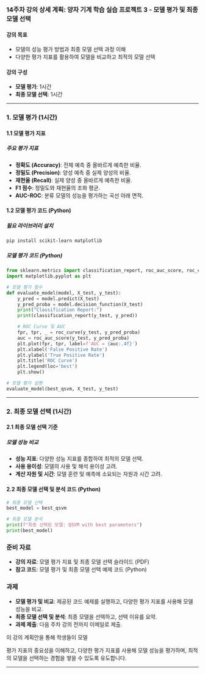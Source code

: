 ### 14주차 강의 상세 계획: 양자 기계 학습 실습 프로젝트 3 - 모델 평가 및 최종 모델 선택

#### 강의 목표
- 모델의 성능 평가 방법과 최종 모델 선택 과정 이해
- 다양한 평가 지표를 활용하여 모델을 비교하고 최적의 모델 선택

#### 강의 구성
- **모델 평가**: 1시간
- **최종 모델 선택**: 1시간

---

### 1. 모델 평가 (1시간)

#### 1.1 모델 평가 지표

##### 주요 평가 지표
- **정확도 (Accuracy)**: 전체 예측 중 올바르게 예측한 비율.
- **정밀도 (Precision)**: 양성 예측 중 실제 양성의 비율.
- **재현율 (Recall)**: 실제 양성 중 올바르게 예측한 비율.
- **F1 점수**: 정밀도와 재현율의 조화 평균.
- **AUC-ROC**: 분류 모델의 성능을 평가하는 곡선 아래 면적.

#### 1.2 모델 평가 코드 (Python)

##### 필요 라이브러리 설치
```bash
pip install scikit-learn matplotlib
```

##### 모델 평가 코드 (Python)
```python
from sklearn.metrics import classification_report, roc_auc_score, roc_curve
import matplotlib.pyplot as plt

# 모델 평가 함수
def evaluate_model(model, X_test, y_test):
    y_pred = model.predict(X_test)
    y_pred_proba = model.decision_function(X_test)
    print("Classification Report:")
    print(classification_report(y_test, y_pred))

    # ROC Curve 및 AUC
    fpr, tpr, _ = roc_curve(y_test, y_pred_proba)
    auc = roc_auc_score(y_test, y_pred_proba)
    plt.plot(fpr, tpr, label=f'AUC = {auc:.4f}')
    plt.xlabel('False Positive Rate')
    plt.ylabel('True Positive Rate')
    plt.title('ROC Curve')
    plt.legend(loc='best')
    plt.show()

# 모델 평가 실행
evaluate_model(best_qsvm, X_test, y_test)
```

---

### 2. 최종 모델 선택 (1시간)

#### 2.1 최종 모델 선택 기준

##### 모델 성능 비교
- **성능 지표**: 다양한 성능 지표를 종합하여 최적의 모델 선택.
- **사용 용이성**: 모델의 사용 및 해석 용이성 고려.
- **계산 자원 및 시간**: 모델 훈련 및 예측에 소요되는 자원과 시간 고려.

#### 2.2 최종 모델 선택 및 분석 코드 (Python)
```python
# 최종 모델 선택
best_model = best_qsvm

# 최종 모델 분석
print(f"최종 선택된 모델: QSVM with best parameters")
print(best_model)
```

### 준비 자료
- **강의 자료**: 모델 평가 지표 및 최종 모델 선택 슬라이드 (PDF)
- **참고 코드**: 모델 평가 및 최종 모델 선택 예제 코드 (Python)

### 과제
- **모델 평가 및 비교**: 제공된 코드 예제를 실행하고, 다양한 평가 지표를 사용해 모델 성능을 비교.
- **최종 모델 선택 및 분석**: 최종 모델을 선택하고, 선택 이유를 요약.
- **과제 제출**: 다음 주차 강의 전까지 이메일로 제출.

이 강의 계획안을 통해 학생들이 모델

 평가 지표의 중요성을 이해하고, 다양한 평가 지표를 사용해 모델 성능을 평가하며, 최적의 모델을 선택하는 경험을 쌓을 수 있도록 유도합니다.

---

